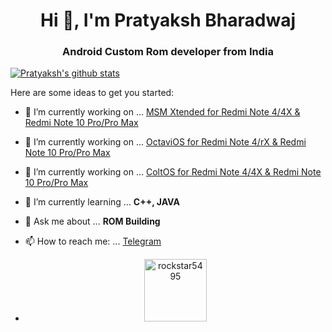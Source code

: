 <h1 align="center">Hi 👋, I'm Pratyaksh Bharadwaj</h1>

<h3 align="center"> Android Custom Rom developer from India</h3>

[![Pratyaksh's github stats](https://github-readme-stats.vercel.app/api?username=rockstar5495&count_private=true&theme=white&show_icons=true)](https://github.com/rockstar5495)

Here are some ideas to get you started:

- 🔭 I’m currently working on ... [MSM Xtended for Redmi Note 4/4X & Redmi Note 10 Pro/Pro Max](https://project-xtended.org)

- 🔭 I’m currently working on ... [OctaviOS for Redmi Note 4/rX & Redmi Note 10 Pro/Pro Max](https://octavi-os.com)

- 🔭 I’m currently working on ... [ColtOS for Redmi Note 4/4X & Redmi Note 10 Pro/Pro Max](https://github.com/Colt-Enigma)

- 🌱 I’m currently learning ... **C++, JAVA**

- 💬 Ask me about ... **ROM Building**

- 📫 How to reach me: ... [Telegram](https://t.me/pbharadwaj_95)

- <p align="center"><img width="100" src="https://komarev.com/ghpvc/?username=rockstar5495&color=green&style=flat-square&label=Visitors" alt="rockstar5495"></p>
